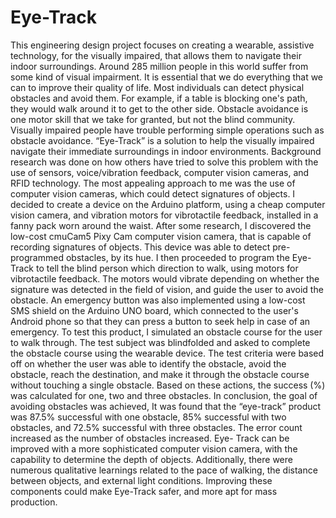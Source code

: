 # Eye-Track
This engineering design project focuses on creating a wearable, assistive technology, for the visually impaired, that allows them to navigate their indoor surroundings. Around 285 million people in this world suffer from some kind of visual impairment. It is essential that we do everything that we can to improve their quality of life. Most individuals can detect physical obstacles and avoid them. For example, if a table is blocking one's path, they would walk around it to get to the other side. Obstacle avoidance is one motor skill that we take for granted, but not the blind community. Visually impaired people have trouble performing simple operations such as obstacle avoidance. “Eye-Track” is a solution to help the visually impaired navigate their immediate surroundings in indoor environments. Background research was done on how others have tried to solve this problem with the use of sensors, voice/vibration feedback, computer vision cameras, and RFID technology. The most appealing approach to me was the use of computer vision cameras, which could detect signatures of objects. I decided to create a device on the Arduino platform, using a cheap computer vision camera, and vibration motors for vibrotactile feedback, installed in a fanny pack worn around the waist. After some research, I discovered the low-cost cmuCam5 Pixy Cam computer vision camera, that is capable of recording signatures of objects. This device was able to detect pre-programmed obstacles, by its hue. I then proceeded to program the Eye-Track to tell the blind person which direction to walk, using motors for vibrotactile feedback. The motors would vibrate depending on whether the signature was detected in the field of vision, and guide the user to avoid the obstacle. An emergency button was also implemented using a low-cost SMS shield on the Arduino UNO board, which connected to the user's Android phone so that they can press a button to seek help in case of an emergency. To test this product, I simulated an obstacle course for the user to walk through. The test subject was blindfolded and asked to complete the obstacle course using the wearable device. The test criteria were based off on whether the user was able to identify the obstacle, avoid the obstacle, reach the destination, and make it through the obstacle course without touching a single obstacle. Based on these actions, the success (%) was calculated for one, two and three obstacles. In conclusion, the goal of avoiding obstacles was achieved, It was found that the “eye-track” product was 87.5% successful with one obstacle, 85% successful with two obstacles, and 72.5%  successful with three obstacles. The error count increased as the number of obstacles increased. Eye- Track can be improved with a more sophisticated computer vision camera, with the capability to  determine the depth of objects. Additionally, there were numerous qualitative learnings related to the pace of walking, the distance between objects, and external light conditions. Improving these components could make Eye-Track safer, and more apt for mass production.
